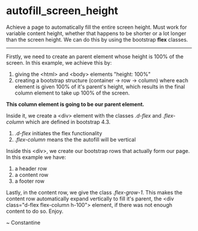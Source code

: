 # autofill_screen_height
Achieve a page to automatically fill the entire screen height. Must work for variable content height, whether that happens to be shorter or a lot longer than the screen height. We can do this by using the bootstrap **flex** classes.

-----------------------------------------------------------------------

Firstly, we need to create an parent element whose height is 100% of the screen. In this example, we achieve this by:
1) giving the \<html\> and \<body\> elements "height: 100%"
2) creating a bootstrap structure (container -> row -> column) where each element is given 100% of it's parent's height, which results in the final column element to take up 100% of the screen.

**This column element is going to be our parent element.**

  Inside it, we create a \<div\> element with the classes *.d-flex* and *.flex-column* which are defined in bootstrap 4.3.
1) *.d-flex* initiates the flex functionality
2) *.flex-column* means the the autofill will be vertical

Inside this \<div\>, we create our bootstrap rows that actually form our page. In this example we have:
1) a header row
2) a content row
3) a footer row

Lastly, in the content row, we give the class *.flex-grow-1*. 
This makes the content row automatically expand vertically to fill it's parent, the \<div class="d-flex flex-column h-100"\> element, if there was not enough content to do so.
Enjoy.

~ Constantine
